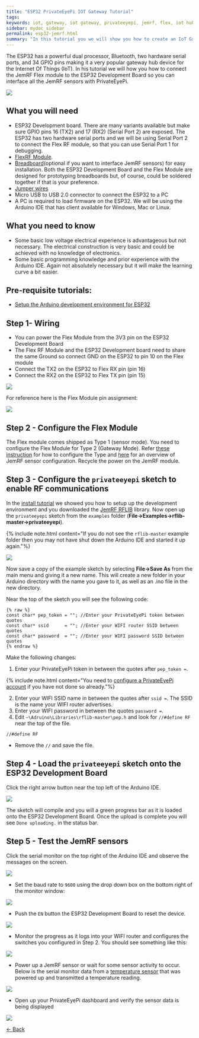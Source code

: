 ```yaml
---
title: "ESP32 PrivateEyePi IOT Gateway Tutorial"
tags: 
keywords: iot, gateway, iot gateway, privateeyepi, jemrf, flex, iot hub, hub
sidebar: mydoc_sidebar
permalink: esp32-jemrf.html
summary: "In this tutorial you we will show you how to create an IoT Gateway for your JemRF sensors using a JemRF Flex radio module and an ESP32 Development Board"
---
```


The ESP32 has a powerful dual processor, Bluetooth, two hardware serial ports, and 34 GPIO pins making it a very popular gateway hub device for the Internet Of Things (IoT). In his tutorial we will how you how to connect the JemRF Flex module to the ESP32 Development Board so you can interface all the JemRF sensors with PrivateEyePi. 

<img src="images/esp32-banner-large.png"/>

## What you will need
 - ESP32 Development board. There are many variants available but make sure GPIO pins 16 (TX2) and 17 (RX2) (Serial Port 2) are exposed. The ESP32 has two hardware serial ports and we will be using Serial Port 2 to connect the Flex RF module, so that you can use Serial Port 1 for debugging.
 - [FlexRF Module](https://www.jemrf.com/collections/rf-sensors/products/flex-rf-module).
 - [Breadboard](https://www.jemrf.com/collections/accessories/products/400-point-prototyping-breadboard)(optional if you want to interface JemRF sensors) for easy installation. Both the ESP32 Development Board and the Flex Module are designed for prototyping breadboards but, of course, could be soldered together if that is your preference. 
 - [Jumper wires](https://www.jemrf.com/collections/accessories/products/jumper-wires)
 - Micro USB to USB 2.0 connector to connect the ESP32 to a PC
 - A PC is required to load firmware on the ESP32. We will be using the Arduino IDE that has client available for Windows, Mac or Linux.

## What you need to know
 - Some basic low voltage electrical experience is advantageous but not necessary. The electrical construction is very basic and could be achieved with no knowledge of electronics.
 - Some basic programming knowledge and prior experience with the Arduino IDE. Again not absolutely necessary but it will make the learning curve a bit easier. 

## Pre-requisite tutorials:
 - [Setup the Arduino development environment for ESP32](esp32-install.html)

## Step 1- Wiring
 - You can power the Flex Module from the 3V3 pin on the ESP32 Development Board
 - The Flex RF Module and the ESP32 Development board need to share the same Ground so connect GND on the ESP32 to pin 10 on the Flex module
 - Connect the TX2 on the ESP32 to Flex RX pin (pin 16)
 - Connect the RX2 on the ESP32 to Flex TX pin (pin 15)

<img src="images/esp32-jemrf-flex-wiring.png"/>

For reference here is the Flex Module pin assignment:

<img src="images/flex pinout v2.png"/>

## Step 2 - Configure the Flex Module

The Flex module comes shipped as Type 1 (sensor mode). You need to configure the Flex Module for Type 2 (Gateway Mode). Refer [these instruction](types.html) for how to configure the Type and [here](configuration_overview.html) for an overview of JemRF sensor configuration. Recycle the power on the JemRF module.

## Step 3 - Configure the `privateeyepi` sketch to enable RF communications

In the [install tutorial](esp32-install.html) we showed you how to setup up the development environment and you downloaded the [JemRF RFLIB](https://github.com/JemRF/rflib) library. Now open up the `privateeyepi` sketch from the `examples` folder (**File->Examples->rflib-master->privateeyepi**).

{% include note.html content="If you do not see the `rflib-master` example folder then you may not have shut down the Arduino IDE and started it up again."%}

<img src="images/open-privateeyepi-sketch.png"/>

Now save a copy of the example sketch by selecting **File->Save As** from the main menu and giving it a new name. This will create a new folder in your Arduino directory with the name you gave to it, as well as an .ino file in the new directory.

Near the top of the sketch you will see the following code:

```
{% raw %}
const char* pep_token = ""; //Enter your PrivateEyePi token between quotes
const char* ssid      = ""; //Enter your WIFI router SSID between quotes
const char* password  = ""; //Enter your WIFI password SSID between quotes
{% endraw %}
```

Make the following changes:
1. Enter your PrivateEyePi token in between the quotes after `pep_token =`.

{% include note.html content="You need to [configure a PrivateEyePi account](http://projects.privateeyepi.com/home/home-alarm-system-project/installation/register-user-andpassword) if you have not done so already."%}

2. Enter your WIFI SSID name in between the quotes after `ssid =`. The SSID is the name your WIFI router advertises.
3. Enter your WIFI password in between the quotes `password =`.
4. Edit `~\Adruino\Libraries\rflib-master\pep.h` and look for `//#define RF` near the top of the file. 
 
```
//#define RF
``` 

 - Remove the `//` and save the file. 


## Step 4 - Load the `privateeyepi` sketch onto the ESP32 Development Board 

Click the right arrow button near the top left of the Arduino IDE.

<img src="images/esp32-download-sketch-button.png"/>

The sketch will compile and you will a green progress bar as it is loaded onto the ESP32 Development Board. Once the upload is complete you will see `Done uploading.` in the status bar.

## Step 5 - Test the JemRF sensors

Click the serial monitor on the top right of the Arduino IDE and observe the messages on the screen. 

<img src="images/esp32-serial-monitor.png"/>

 - Set the baud rate to `9600` using the drop down box on the bottom right of the monitor window:

<img src="images/arduino-monitor-baud-rate.png"/>

 - Push the `EN` button the ESP32 Development Board to reset the device.

<img src="images/esp32-reset-board.png"/>

 - Monitor the progress as it logs into your WIFI router and configures the switches you configured in Step 2. You should see something like this:
 
 <img src="images/esp32-monitor-startup.png"/>

 - Power up a JemRF sensor or wait for some sensor activity to occur. Below is the serial monitor data from a [temperature sensor](wireless_temperature_sensor.html) that was powered up and transmitted a temperature reading. 

 <img src="images/esp32-jemrf-test.png"/>
 
  - Open up your PrivateEyePi dashboard and verify the sensor data is being displayed
   
<img src="images/esp32-jemrf-temperature-sensor.png"/>
  

<BR>
<p style="text-align: left"><a href="esp32-temperature.html"><- Back</a></p> <p style="text-align: right">